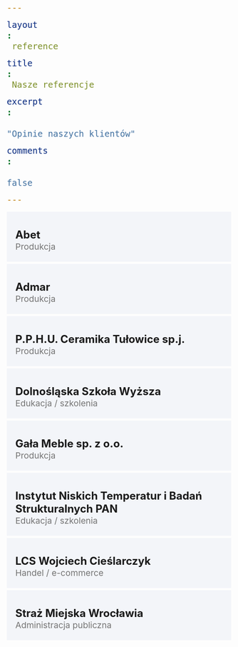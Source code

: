 ```yaml
---
layout: reference
title: Nasze referencje
excerpt: "Opinie naszych klientów"
comments: false
---
```

<head>
  <style>
  .grey-box {
    margin: 0 0 .3rem;
    padding: 0.2rem 1.2rem 1.4rem 1.2rem;
    background: #f3f5f9;
  }
  h2 {
    -webkit-flex-grow: 1;
    -ms-flex-positive: 1;
    flex-grow: 1;
    -webkit-flex-shrink: 0;
    -ms-flex-negative: 0;
    flex-shrink: 0;
    -webkit-flex-basis: 0;
    -ms-flex-preferred-size: 0;
    flex-basis: 0;
    font-size: 1.5rem;
    margin-bottom: 0;
  }
  span {
    font-size: 1.2rem;
    font-weight: 400;
    color: #747474;
    display: block;
  }
  a {
    text-decoration: none;
  }
  </style>
</head>
<div class="grey-box">
  <h2><a href="../assets/img/referencje/abet.pdf" target="blank">Abet</a></h2>
    <span>
      Produkcja
    </span>
</div>
<div class="grey-box">
  <h2><a href="../assets/img/referencje/admar.pdf" target="blank">Admar</a></h2>
    <span>
      Produkcja
    </span>
</div>
<div class="grey-box">
  <h2><a href="../assets/img/referencje/ceramika_tulowice.pdf" target="blank">P.P.H.U. Ceramika Tułowice sp.j.</a></h2>
    <span>
      Produkcja
    </span>
</div>
<div class="grey-box">
  <h2><a href="../assets/img/referencje/dsw.pdf" target="blank">Dolnośląska Szkoła Wyższa</a></h2>
    <span>
      Edukacja / szkolenia
    </span>
</div>
<div class="grey-box">
  <h2><a href="../assets/img/referencje/gala_meble.pdf" target="blank">Gała Meble sp. z o.o.</a></h2>
    <span>
      Produkcja
    </span>
</div>
<div class="grey-box">
  <h2><a href="../assets/img/referencje/intp.pdf" target="blank">Instytut Niskich Temperatur i Badań Strukturalnych PAN</a></h2>
    <span>
      Edukacja / szkolenia
    </span>
</div>
<div class="grey-box">
  <h2><a href="../assets/img/referencje/lcs.pdf" target="blank">LCS Wojciech Cieślarczyk</a></h2>
    <span>
      Handel / e-commerce
    </span>
</div>
<div class="grey-box">
  <h2><a href="../assets/img/referencje/straz_miejska.pdf" target="blank">Straż Miejska Wrocławia</a></h2>
    <span>
      Administracja publiczna
    </span>
</div>
